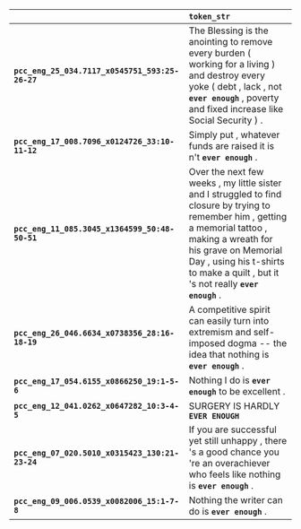 |                                                 | `token_str`                                                                                                                                                                                                                                                        |
|:------------------------------------------------|:-------------------------------------------------------------------------------------------------------------------------------------------------------------------------------------------------------------------------------------------------------------------|
| **`pcc_eng_25_034.7117_x0545751_593:25-26-27`** | The Blessing is the anointing to remove every burden ( working for a living ) and destroy every yoke ( debt , lack , not __``ever enough``__ , poverty and fixed increase like Social Security ) .                                                                 |
| **`pcc_eng_17_008.7096_x0124726_33:10-11-12`**  | Simply put , whatever funds are raised it is n't __``ever enough``__ .                                                                                                                                                                                             |
| **`pcc_eng_11_085.3045_x1364599_50:48-50-51`**  | Over the next few weeks , my little sister and I struggled to find closure by trying to remember him , getting a memorial tattoo , making a wreath for his grave on Memorial Day , using his t-shirts to make a quilt , but it 's not really __``ever enough``__ . |
| **`pcc_eng_26_046.6634_x0738356_28:16-18-19`**  | A competitive spirit can easily turn into extremism and self-imposed dogma -- the idea that nothing is __``ever enough``__ .                                                                                                                                       |
| **`pcc_eng_17_054.6155_x0866250_19:1-5-6`**     | Nothing I do is __``ever enough``__ to be excellent .                                                                                                                                                                                                              |
| **`pcc_eng_12_041.0262_x0647282_10:3-4-5`**     | SURGERY IS HARDLY __``EVER ENOUGH``__                                                                                                                                                                                                                              |
| **`pcc_eng_07_020.5010_x0315423_130:21-23-24`** | If you are successful yet still unhappy , there 's a good chance you 're an overachiever who feels like nothing is __``ever enough``__ .                                                                                                                           |
| **`pcc_eng_09_006.0539_x0082006_15:1-7-8`**     | Nothing the writer can do is __``ever enough``__ .                                                                                                                                                                                                                 |
